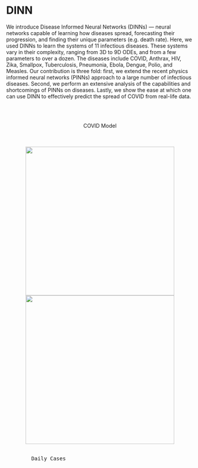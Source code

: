 # DINN
We introduce Disease Informed Neural Networks (DINNs) — neural networks capable of learning how diseases spread, forecasting their progression, and finding their unique parameters (e.g. death rate). Here, we used DINNs to learn the systems of 11 infectious diseases. These systems vary in their complexity, ranging from 3D to 9D ODEs, and from a few parameters to over a dozen. The diseases include COVID, Anthrax, HIV, Zika, Smallpox, Tuberculosis, Pneumonia, Ebola, Dengue, Polio, and Measles. Our contribution is three fold: first, we extend the recent physics informed neural networks (PINNs) approach to a large number of infectious diseases. Second, we perform an extensive analysis of the capabilities and shortcomings of PINNs on diseases. Lastly, we show the ease at which one can use DINN to effectively predict the spread of COVID from real-life data.

<br/><br/>

<p align="center">
   COVID Model</span>
</p>

<div align="center">
   <br/><br/>
  <img src="https://github.com/Shaier/DINN/blob/master/Experiments/real_data/covid_real_data_daily_cases.jpg" width="400" />
  <img src="https://github.com/Shaier/DINN/blob/master/Experiments/real_data/covid_real_data_cumulative_cases.jpg" width="400" /> 
  <br/><br/>
  <pre>
        Daily Cases                                                Cumulative Cases
  <pre>
</div>
